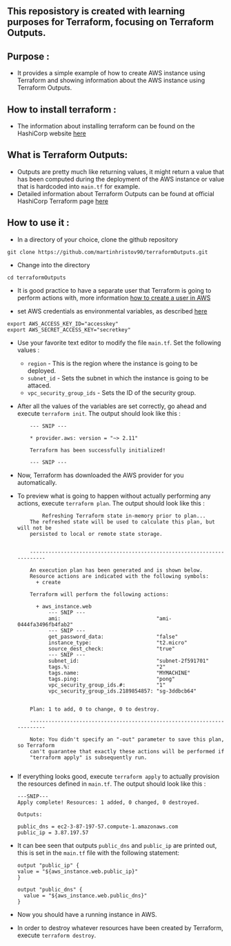 ## This reposistory is created with learning purposes for Terraform, focusing on Terraform Outputs.

## Purpose :

- It provides a simple example of how to create AWS instance using Terraform and showing information about the AWS instance using Terraform Outputs.

## How to install terraform : 

- The information about installing terraform can be found on the HashiCorp website 
[here](https://learn.hashicorp.com/terraform/getting-started/install.html)

## What is Terraform Outputs: 

- Outputs are pretty much like returning values, it might return a value that has been computed during the deployment of the AWS instance or value that is hardcoded into `main.tf` for example.
- Detailed information about Terraform Outputs can be found at official HashiCorp Terraform page [here](https://www.terraform.io/docs/configuration/outputs.html)

## How to use it :

- In a directory of your choice, clone the github repository 
```
git clone https://github.com/martinhristov90/terraformOutputs.git
```

- Change into the directory
```
cd terraformOutputs
```

- It is good practice to have a separate user that Terraform is going to perform actions with, more information [how to create a user in AWS](https://docs.aws.amazon.com/IAM/latest/UserGuide/id_users.html)

- set AWS credentials as environmental variables, as described [here](https://www.terraform.io/docs/providers/aws/index.html#environment-variables)

```
export AWS_ACCESS_KEY_ID="accesskey"
export AWS_SECRET_ACCESS_KEY="secretkey"
```

- Use your favorite text editor to modify the file `main.tf`. Set the following values : 
    - `region`     - This is the region where the instance is going to be deployed.
    - `subnet_id`  - Sets the subnet in which the instance is going to be attaced.
    - `vpc_security_group_ids` - Sets the ID of the security group.
    
- After all the values of the variables are set correctly, go ahead and execute `terraform init`. 
The output should look like this :

    ```shell
        --- SNIP ---

        * provider.aws: version = "~> 2.11"

        Terraform has been successfully initialized!

        --- SNIP ---
    ```
    
- Now, Terraform has downloaded the AWS provider for you automatically.
- To preview what is going to happen without actually performing any actions, execute `terraform plan`. The output should look like this :

    ```shell
            Refreshing Terraform state in-memory prior to plan...
        The refreshed state will be used to calculate this plan, but will not be
        persisted to local or remote state storage.
        
        
        ------------------------------------------------------------------------
        
        An execution plan has been generated and is shown below.
        Resource actions are indicated with the following symbols:
          + create
        
        Terraform will perform the following actions:
        
          + aws_instance.web
              --- SNIP ---
              ami:                               "ami-0444fa3496fb4fab2"
              --- SNIP ---
              get_password_data:                 "false"
              instance_type:                     "t2.micro"
              source_dest_check:                 "true"
              --- SNIP ---
              subnet_id:                         "subnet-2f591701"
              tags.%:                            "2"
              tags.name:                         "MYMACHINE"
              tags.ping:                         "pong"
              vpc_security_group_ids.#:          "1"
              vpc_security_group_ids.2189854857: "sg-3ddbcb64"
        
        
        Plan: 1 to add, 0 to change, 0 to destroy.
        
        ------------------------------------------------------------------------
        
        Note: You didn't specify an "-out" parameter to save this plan, so Terraform
        can't guarantee that exactly these actions will be performed if
        "terraform apply" is subsequently run.
        
    ```
    
- If everything looks good, execute `terraform apply` to actually provision the resources defined in `main.tf`. The output should look like this :

    ```
    ---SNIP---
    Apply complete! Resources: 1 added, 0 changed, 0 destroyed.

    Outputs:

    public_dns = ec2-3-87-197-57.compute-1.amazonaws.com
    public_ip = 3.87.197.57
    ```
- It can bee seen that outputs `public_dns` and `public_ip` are printed out, this is set in the `main.tf` file with the following statement:
    ```
    output "public_ip" {
    value = "${aws_instance.web.public_ip}"
    }

    output "public_dns" {
      value = "${aws_instance.web.public_dns}"
    }
    ```

- Now you should have a running instance in AWS.

- In order to destroy whatever resources have been created by Terraform, execute `terraform destroy`. 


